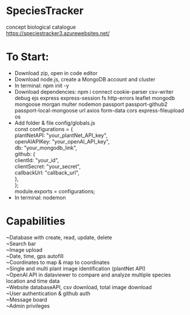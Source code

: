 # SpeciesTracker
concept biological catalogue <br>
https://speciestracker3.azurewebsites.net/

# To Start: <br>
* Download zip, open in code editor
* Download node.js, create a MongoDB account and cluster
* In terminal: npm init -y
* Download dependencies: npm i connect cookie-parser csv-writer debug ejs express express-session fs http-errors leaflet mongodb mongoose morgan multer nodemon passport passport-github2 passport-local-mongoose url axios form-data cors express-fileupload os
* Add folder & file config/globals.js <br>
const configurations = {  <br>
  plantNetAPI: "your_plantNet_API_key", <br>
  openAIAPIKey: "your_openAI_API_key", <br>
  db: "your_mongodb_link",  <br>
  github: { <br>
    clientId: "your_id", <br>
    clientSecret: "your_secret", <br>
    callbackUrl: "callback_url", <br>
  }, <br>
}; <br>
module.exports = configurations;<br>
* In terminal: nodemon

# Capabilities <br>
~Database with create, read, update, delete <br>
~Search bar <br>
~Image upload <br>
~Date, time, gps autofill <br>
~Coordinates to map & map to coordinates <br>
~Single and multi plant image identification (plantNet API) <br>
~OpenAI API in dataviewer to compare and analyze multiple species location and time data <br>
~Website databaseAPI, csv download, total image download <br>
~User authentication & github auth <br>
~Message board <br>
~Admin privileges <br>
